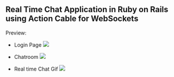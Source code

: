 ## Real Time Chat Application in Ruby on Rails using Action Cable for WebSockets

Preview:

* Login Page
![](../master/assets/messageme_loginpage.png)

* Chatroom
![](../master/assets/messageme_chatroom.png)

* Real time Chat Gif
![](../master/assets/messageme_socketsgif.gif)
